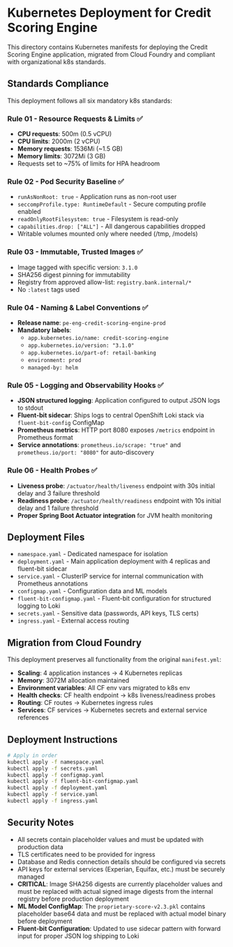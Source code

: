 # Kubernetes Deployment for Credit Scoring Engine

This directory contains Kubernetes manifests for deploying the Credit Scoring Engine application, migrated from Cloud Foundry and compliant with organizational k8s standards.

## Standards Compliance

This deployment follows all six mandatory k8s standards:

### Rule 01 - Resource Requests & Limits ✅
- **CPU requests**: 500m (0.5 vCPU) 
- **CPU limits**: 2000m (2 vCPU)
- **Memory requests**: 1536Mi (~1.5 GB)
- **Memory limits**: 3072Mi (3 GB)
- Requests set to ~75% of limits for HPA headroom

### Rule 02 - Pod Security Baseline ✅
- `runAsNonRoot: true` - Application runs as non-root user
- `seccompProfile.type: RuntimeDefault` - Secure computing profile enabled
- `readOnlyRootFilesystem: true` - Filesystem is read-only
- `capabilities.drop: ["ALL"]` - All dangerous capabilities dropped
- Writable volumes mounted only where needed (/tmp, /models)

### Rule 03 - Immutable, Trusted Images ✅
- Image tagged with specific version: `3.1.0`
- SHA256 digest pinning for immutability
- Registry from approved allow-list: `registry.bank.internal/*`
- No `:latest` tags used

### Rule 04 - Naming & Label Conventions ✅
- **Release name**: `pe-eng-credit-scoring-engine-prod`
- **Mandatory labels**:
  - `app.kubernetes.io/name: credit-scoring-engine`
  - `app.kubernetes.io/version: "3.1.0"`
  - `app.kubernetes.io/part-of: retail-banking`
  - `environment: prod`
  - `managed-by: helm`

### Rule 05 - Logging and Observability Hooks ✅
- **JSON structured logging**: Application configured to output JSON logs to stdout
- **Fluent-bit sidecar**: Ships logs to central OpenShift Loki stack via `fluent-bit-config` ConfigMap
- **Prometheus metrics**: HTTP port 8080 exposes `/metrics` endpoint in Prometheus format
- **Service annotations**: `prometheus.io/scrape: "true"` and `prometheus.io/port: "8080"` for auto-discovery

### Rule 06 - Health Probes ✅
- **Liveness probe**: `/actuator/health/liveness` endpoint with 30s initial delay and 3 failure threshold
- **Readiness probe**: `/actuator/health/readiness` endpoint with 10s initial delay and 1 failure threshold
- **Proper Spring Boot Actuator integration** for JVM health monitoring

## Deployment Files

- `namespace.yaml` - Dedicated namespace for isolation
- `deployment.yaml` - Main application deployment with 4 replicas and fluent-bit sidecar
- `service.yaml` - ClusterIP service for internal communication with Prometheus annotations
- `configmap.yaml` - Configuration data and ML models
- `fluent-bit-configmap.yaml` - Fluent-bit configuration for structured logging to Loki
- `secrets.yaml` - Sensitive data (passwords, API keys, TLS certs)
- `ingress.yaml` - External access routing

## Migration from Cloud Foundry

This deployment preserves all functionality from the original `manifest.yml`:

- **Scaling**: 4 application instances → 4 Kubernetes replicas
- **Memory**: 3072M allocation maintained
- **Environment variables**: All CF env vars migrated to k8s env
- **Health checks**: CF health endpoint → k8s liveness/readiness probes
- **Routing**: CF routes → Kubernetes ingress rules
- **Services**: CF services → Kubernetes secrets and external service references

## Deployment Instructions

```bash
# Apply in order
kubectl apply -f namespace.yaml
kubectl apply -f secrets.yaml
kubectl apply -f configmap.yaml
kubectl apply -f fluent-bit-configmap.yaml
kubectl apply -f deployment.yaml
kubectl apply -f service.yaml
kubectl apply -f ingress.yaml
```

## Security Notes

- All secrets contain placeholder values and must be updated with production data
- TLS certificates need to be provided for ingress
- Database and Redis connection details should be configured via secrets
- API keys for external services (Experian, Equifax, etc.) must be securely managed
- **CRITICAL**: Image SHA256 digests are currently placeholder values and must be replaced with actual signed image digests from the internal registry before production deployment
- **ML Model ConfigMap**: The `proprietary-score-v2.3.pkl` contains placeholder base64 data and must be replaced with actual model binary before deployment
- **Fluent-bit Configuration**: Updated to use sidecar pattern with forward input for proper JSON log shipping to Loki
